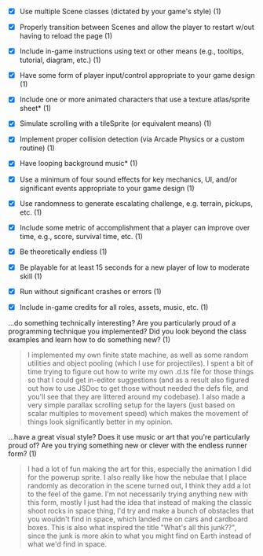 - [x]    Use multiple Scene classes (dictated by your game's style) (1)
- [x]    Properly transition between Scenes and allow the player to restart w/out having to reload the page (1)  
- [x]    Include in-game instructions using text or other means (e.g., tooltips, tutorial, diagram, etc.) (1)
- [x]    Have some form of player input/control appropriate to your game design (1)
- [x]    Include one or more animated characters that use a texture atlas/sprite sheet* (1)
- [x]    Simulate scrolling with a tileSprite (or equivalent means) (1)
- [x]    Implement proper collision detection (via Arcade Physics or a custom routine) (1)
- [x]    Have looping background music* (1)
- [x]    Use a minimum of four sound effects for key mechanics, UI, and/or significant events appropriate to your game design (1)
- [x]    Use randomness to generate escalating challenge, e.g. terrain, pickups, etc. (1)  
- [x]    Include some metric of accomplishment that a player can improve over time, e.g., score, survival time, etc. (1)
- [x]    Be theoretically endless (1)
- [x]    Be playable for at least 15 seconds for a new player of low to moderate skill (1)
- [x]    Run without significant crashes or errors (1)
- [x]    Include in-game credits for all roles, assets, music, etc. (1)


...do something technically interesting? Are you particularly proud of a programming technique you implemented? Did you look beyond the class examples and learn how to do 
something new? (1)

> I implemented my own finite state machine, as well as some random utilities and object pooling (which I use for projectiles). I spent a bit of time trying to figure out how to write my own .d.ts file for those things so that I could get in-editor suggestions (and as a result also figured out how to use JSDoc to get those without needed the defs file, and you'll see that they are littered around my codebase). I also made a very simple parallax scrolling setup for the layers (just based on scalar multiples to movement speed) which makes the movement of things look significantly better in my opinion.


...have a great visual style? Does it use music or art that you're particularly proud of? Are you trying something new or clever with the endless runner form? (1)

> I had a lot of fun making the art for this, especially the animation I did for the powerup sprite. I also really like how the nebulae that I place randomly as decoration in the scene turned out, I think they add a lot to the feel of the game. I'm not necessarily trying anything new with this form, mostly I just had the idea that instead of making the classic shoot rocks in space thing, I'd try and make a bunch of obstacles that you wouldn't find in space, which landed me on cars and cardboard boxes. This is also what inspired the title "What's all this junk??", since the junk is more akin to what you might find on Earth instead of what we'd find in space.